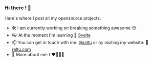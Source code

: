 ### Hi there ! 👋
Here's where I post all my opensource projects.

- 🛠️ I am currently working on breaking something awesome 😏
- 👓 At the moment I'm learning 🔗 [Svelte](https://svelte.dev)
- 📫 You can get in touch with me: [@raltu](https://twitter.com/raltu) or by visiting my website: 🔗 [raltu.com](https://www.raltu.com)
- 📌 More about me: I ❤️🐕‍🦺🐶